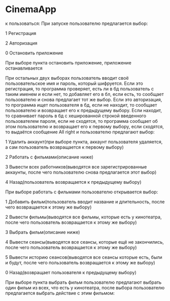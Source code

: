 # CinemaApp
к пользоваться:
При запуске пользователю предлагается выбор:

1 Регистрация

2 Авторизация 

0 Остановить приложение


При выборе пункта остановить приложение, приложение останавливается

При остальных двух выборах пользователь вводит своё пользовательское имя и пароль, который шифруется. Если это регистрация, то программа проверяет, есть ли в бд пользователь с таким именем и если нет, то добавляет его в бл, если есть, то сообщает пользователю и снова предлагает тот же выбор. Если это авторизация, то программа ищет пользователя в бд, если не находит, то сообщает пользователю и возвращает его к предыдущему выбору. Если находит, то сравнивает пароль в бд с хешированной строкой введенного пользователем пароля, если не сходятся, то программа сообщает об этом пользователю и возвращает его к первому выбору, если сходятся, то выдаётся сообщение All right и пользователю предлагают выбор:

1 Удалить аккаунт(при выборе пункта, аккаунт пользователя удаляется, а сам пользователь возвращается к первому выбору)

2 Работать с фильмами(описание ниже)

3 Вывести всех работников(выводятся все зарегистрированные аккаунты, после чего пользователю снова предлагается этот выбор)

4 Назад(пользователь возвращается к предыдущему выбору)


При выборе работать с фильмами пользователю открывается выбор:

1 Добавить фильм(пользователь вводит название и длительность, после чего возвращается к этому же выбору)

2 Вывести фильмы(выводятся все фильмы, которые есть у кинотеатра, после чего пользователь возвращается к этому же выбору)

3 Выбрать фильм(описание ниже)

4 Вывести сеансы(выводятся все сеансы, которые ещё не закончились, после чего пользователь возвращается к этому же выбору)

5 Вывести историю сеансов(выводятся все сеансы которые есть, были и будут, после чего пользователь возвращается к этому же выбору)

0 Назад(возвращает пользователя к предыдущему выбору)

При выборе пункта выбрать фильм пользователю предлагают выбрать один фильм из всех, что есть у кинотеатра, после выбора пользователю предлагается выбрать действие с этим фильмом:

